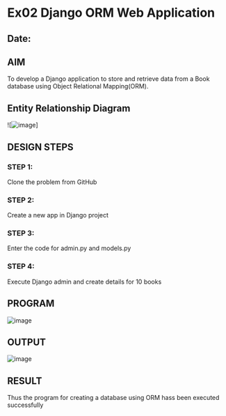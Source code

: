# Ex02 Django ORM Web Application
## Date: 

## AIM
To develop a Django application to store and retrieve data from a Book database using Object Relational Mapping(ORM).

## Entity Relationship Diagram
![![image](https://github.com/Narasimhan05/ORM/assets/132819871/a753b771-6a8f-438e-9137-64b9ee8e2e5a)]


## DESIGN STEPS

### STEP 1:
Clone the problem from GitHub

### STEP 2:
Create a new app in Django project

### STEP 3:
Enter the code for admin.py and models.py

### STEP 4:
Execute Django admin and create details for 10 books

## PROGRAM
![image](https://github.com/Narasimhan05/ORM/assets/132819871/49ca5721-ea06-474c-a8cd-366d19390b0c)

## OUTPUT

![image](https://github.com/Narasimhan05/ORM/assets/132819871/8a6e8acd-d789-4f00-a390-d3225f1415d3)


## RESULT
Thus the program for creating a database using ORM hass been executed successfully
